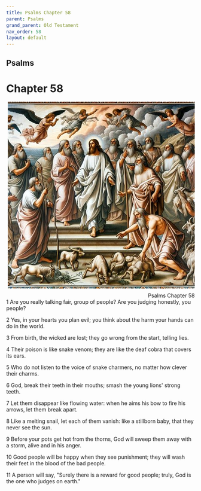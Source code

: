 ```yaml
---
title: Psalms Chapter 58
parent: Psalms
grand_parent: Old Testament
nav_order: 58
layout: default
---
```


## Psalms

# Chapter 58

<div style="clear: both; text-align: right;">
    <img src="/assets/Image/Psalms/500/58.jpg" alt="Psalms Chapter 58" class="chapter-image" style="max-width: 100%; height: auto; float: right; margin: 0 0 10px 10px; padding-left: 10%;">
    <figcaption style="font-size: 14px;">Psalms Chapter 58</figcaption>
</div>
1 Are you really talking fair, group of people? Are you judging honestly, you people?

2 Yes, in your hearts you plan evil; you think about the harm your hands can do in the world.

3 From birth, the wicked are lost; they go wrong from the start, telling lies.

4 Their poison is like snake venom; they are like the deaf cobra that covers its ears.

5 Who do not listen to the voice of snake charmers, no matter how clever their charms.

6 God, break their teeth in their mouths; smash the young lions' strong teeth.

7 Let them disappear like flowing water: when he aims his bow to fire his arrows, let them break apart.

8 Like a melting snail, let each of them vanish: like a stillborn baby, that they never see the sun.

9 Before your pots get hot from the thorns, God will sweep them away with a storm, alive and in his anger.

10 Good people will be happy when they see punishment; they will wash their feet in the blood of the bad people.

11 A person will say, "Surely there is a reward for good people; truly, God is the one who judges on earth."



